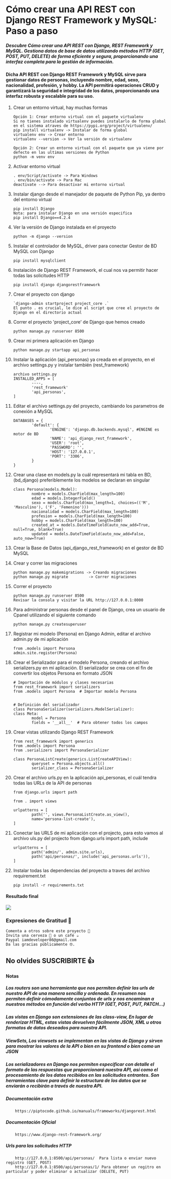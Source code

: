# Cómo crear una API REST con Django REST Framework y MySQL: Paso a paso

##### Descubre Cómo crear una API REST con Django, REST Framework y MySQL. Gestiona datos de base de datos utilizando métodos HTTP (GET, POST, PUT, DELETE) de forma eficiente y segura, proporcionando una interfaz completa para la gestión de información.

#### Dicha API REST con Django REST Framework y MySQL sirve para gestionar datos de personas, incluyendo nombre, edad, sexo, nacionalidad, profesión, y hobby. La API permitirá operaciones CRUD y garantizará la seguridad e integridad de los datos, proporcionando una interfaz robusta y escalable para su uso.

1.  Crear un entorno virtual, hay muchas formas

        Opción 1: Crear entorno virtual con el paquete virtualenv
        Si no tienes instalado virtualenv puedes instalarlo de forma global en el sistema atraves de https://pypi.org/project/virtualenv/
        pip install virtualenv -> Instalar de forma global
        virtualenv env -> Crear entorno
        virtualenv --version -> Ver la versión de virtualenv

        Opción 2: Crear un entorno virtual con el paquete que ya viene por defecto en las ultimas versiones de Python
        python -m venv env

2.  Activar entorno virtual

        . env/Script/activate -> Para Windows
        . env/bin/activate -> Para Mac
        deactivate --> Para desactivar mi entorno virtual

3.  Instalar django desde el manejador de paquete de Python Pip, ya dentro del entorno virtual

        pip install Django
        Nota: para instalar Django en una versión especifica
        pip install Django==4.2.4

4.  Ver la versión de Django instalada en el proyecto

        python -m django --version

5.  Instalar el controlador de MySQL, driver para conectar Gestor de BD MySQL con Django

        pip install mysqlclient

6.  Instalación de Django REST Framework, el cual nos va permitir hacer todas las solicitudes HTTP

        pip install django djangorestframework

7.  Crear el proyecto con django

        `django-admin startproject project_core .`
        El punto . es crucial, le dice al script que cree el proyecto de Django en el directorio actual

8.  Correr el proyecto 'project_core' de Django que hemos creado

        python manage.py runserver 8500

9.  Crear mi primera aplicación en Django

        python manage.py startapp api_personas

10. Instalar la aplicación (api_personas) ya creada en el proyecto, en el archivo settings.py y instalar también (rest_framework)

        archivo settings.py
        INSTALLED_APPS = [
                ----,
                'rest_framework'
                'api_personas',
        ]

11. Editar el archivo settings.py del proyecto, cambiando los parametros de conexión a MySQL

        DATABASES = {
                'default': {
                        'ENGINE': 'django.db.backends.mysql', #ENGINE es motor de BD
                        'NAME': 'api_django_rest_framework',
                        'USER': 'root',
                        'PASSWORD': '',
                        'HOST': '127.0.0.1',
                        'PORT': '3306',
                }
        }

12. Crear una clase en models.py la cuál representará mi tabla en BD,(bd_django) preferiblemente los modelos
    se declaran en singular

        class Persona(models.Model):
                nombre = models.CharField(max_length=100)
                edad = models.IntegerField()
                sexo = models.CharField(max_length=1, choices=(('M', 'Masculino'), ('F', 'Femenino')))
                nacionalidad = models.CharField(max_length=100)
                profesion = models.CharField(max_length=100)
                hobby = models.CharField(max_length=100)
                created_at = models.DateTimeField(auto_now_add=True, null=True, blank=True)
                updated = models.DateTimeField(auto_now_add=False, auto_now=True)

13. Crear la Base de Datos (api_django_rest_framework) en el gestor de BD MySQL

14. Crear y correr las migraciones

        python manage.py makemigrations -> Creando migraciones
        python manage.py migrate         -> Correr migraciones

15. Correr el proyecto

        python manage.py runserver 8500
        Revisar la consola y visitar la URL http://127.0.0.1:8000

16. Para administrar personas desde el panel de Django, crea un usuario de Cpanel utilizando el siguiente comando

        python manage.py createsuperuser

17. Registrar mi modelo (Persona) en Django Admin, editar el archivo admin.py de mi aplicación

        from .models import Persona
        admin.site.register(Persona)

18. Crear el Serializador para el modelo Persona, creando el archivo serializers.py en mi aplicación. El serializador se crea con el fin de convertir los objetos Persona en formato JSON

        # Importación de módulos y clases necesarias
        from rest_framework import serializers
        from .models import Persona  # Importar modelo Persona


        # Definición del serializador
        class PersonaSerializer(serializers.ModelSerializer):
        class Meta:
                model = Persona
                fields = '__all__'  # Para obtener todos los campos

19. Crear vistas utilizando Django REST Framework

        from rest_framework import generics
        from .models import Persona
        from .serializers import PersonaSerializer

        class PersonaListCreate(generics.ListCreateAPIView):
                queryset = Persona.objects.all()
                serializer_class = PersonaSerializer

20. Crear el archivo urls.py en la aplicación api_personas, el cuál tendra todas las URLs de la API de personas

        from django.urls import path

        from . import views

        urlpatterns = [
                path('', views.PersonaListCreate.as_view(),
                name='persona-list-create'),
        ]

21. Conectar las URLS de mi aplicación con el projecto, para esto vamos al archivo uls.py del projecto
    from django.urls import path, include

        urlpatterns = [
                path('admin/', admin.site.urls),
                path('api/personas/', include('api_personas.urls')),
        ]

22. Instalar todas las dependencias del proyecto a traves del archivo requirement.txt

        pip install -r requirements.txt

#### Resultado final

![](https://raw.githubusercontent.com/urian121/imagenes-proyectos-github/master/Django-REST-framework.png)

### Expresiones de Gratitud 🎁

    Comenta a otros sobre este proyecto 📢
    Invita una cerveza 🍺 o un café ☕
    Paypal iamdeveloper86@gmail.com
    Da las gracias públicamente 🤓.

## No olvides SUSCRIBIRTE 👍

#### Notas

##### Los routers son una herramienta que nos permiten definir las urls de nuestro API de una manera sencilla y ordenada. En resumen nos permiten definir cómodamente conjuntos de urls y nos encaminan a nuestros métodos en función del verbo HTTP (GET, POST, PUT, PATCH...)

##### Las vistas en Django son extensiones de las class-view, En lugar de renderizar HTML, estas vistas devuelven fácilmente JSON, XML u otros formatos de datos deseados para nuestra API.

##### ViewSets, Los viewsets se implementan en las vistas de Django y sirven para mostrar los valores de la API o bien en su frontend o bien como un JSON

##### Los serializadores en Django nos permiten especificar con detalle el formato de las respuestas que proporcionará nuestra API, así como el procesamiento de los datos recibidos en las solicitudes entrantes. Son herramientas clave para definir la estructura de los datos que se enviarán o recibirán a través de nuestra API.

##### Documentación extra

        https://piptocode.github.io/manuals/frameworks/djangorest.html

##### Documentación Oficial

        https://www.django-rest-framework.org/

##### Urls para las solicitudes HTTP

        http://127.0.0.1:8500/api/personas/  Para lista o enviar nuevo registro (GET, POST)
        http://127.0.0.1:8500/api/personas/1/ Para obtener un regitro en particular y poder eliminar o actualizar (DELETE, PUT)
